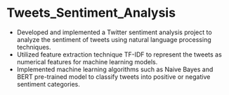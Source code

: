# Tweets_Sentiment_Analysis
- Developed and implemented a Twitter sentiment analysis project to analyze the sentiment of tweets using natural language processing techniques.
- Utilized feature extraction technique TF-IDF to represent the tweets as numerical features for machine learning models.
- Implemented machine learning algorithms such as Naive Bayes and BERT pre-trained model to classify tweets into positive or negative sentiment categories.
